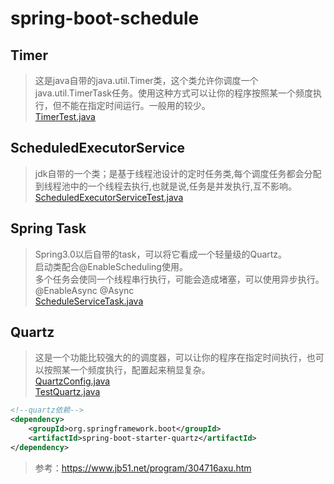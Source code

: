# spring-boot-schedule

## Timer

> 这是java自带的java.util.Timer类，这个类允许你调度一个java.util.TimerTask任务。使用这种方式可以让你的程序按照某一个频度执行，但不能在指定时间运行。一般用的较少。  
> [TimerTest.java](src%2Fmain%2Fjava%2Fcom%2Fexample%2Fspringbootschedule%2Ftimer%2FTimerTest.java)

## ScheduledExecutorService

> jdk自带的一个类；是基于线程池设计的定时任务类,每个调度任务都会分配到线程池中的一个线程去执行,也就是说,任务是并发执行,互不影响。  
> [ScheduledExecutorServiceTest.java](src%2Fmain%2Fjava%2Fcom%2Fexample%2Fspringbootschedule%2FscheduledExecutorService%2FScheduledExecutorServiceTest.java)

## Spring Task

> Spring3.0以后自带的task，可以将它看成一个轻量级的Quartz。  
> 启动类配合@EnableScheduling使用。  
> 多个任务会使同一个线程串行执行，可能会造成堵塞，可以使用异步执行。@EnableAsync @Async  
> [ScheduleServiceTask.java](src%2Fmain%2Fjava%2Fcom%2Fexample%2Fspringbootschedule%2Fconfig%2Fschedule%2FScheduleServiceTask.java)


## Quartz

> 这是一个功能比较强大的的调度器，可以让你的程序在指定时间执行，也可以按照某一个频度执行，配置起来稍显复杂。  
> [QuartzConfig.java](src%2Fmain%2Fjava%2Fcom%2Fexample%2Fspringbootschedule%2Fquartz%2Fconfig%2FQuartzConfig.java)  
> [TestQuartz.java](src%2Fmain%2Fjava%2Fcom%2Fexample%2Fspringbootschedule%2Fquartz%2Fjob%2FTestQuartz.java)

````xml
<!--quartz依赖-->
<dependency>
    <groupId>org.springframework.boot</groupId>
    <artifactId>spring-boot-starter-quartz</artifactId>
</dependency>
````



> 参考：<https://www.jb51.net/program/304716axu.htm>




